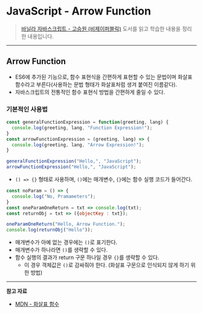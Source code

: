 # JavaScript - Arrow Function

> [바닐라 자바스크립트 - 고승원 (비제이퍼블릭)](http://www.yes24.com/Product/Goods/105608999) 도서를 읽고 학습한 내용을 정리한 내용입니다.

---

## Arrow Function

- ES6에 추가된 기능으로, 함수 표현식을 간편하게 표현할 수 있는 문법이며 화살표 함수라고 부른다(사용하는 문법 형태가 화살표처럼 생겨 붙여진 이름같다).
- 자바스크립트의 전통적인 함수 표현식 방법을 간편하게 줄일 수 있다. 

### 기본적인 사용법

```js
const generalFunctionExpression = function(greeting, lang) {
  console.log(greeting, lang, "Function Expression!");
}
const arrowFunctionExpression = (greeting, lang) => {
  console.log(greeting, lang, "Arrow Expression!");
}

generalFunctionExpression("Hello,", "JavaScript");
arrowFunctionExpression("Hello,", "JavaScript");
```

- `() => {}` 형태로 사용하며, `()`에는 매개변수, `{}`에는 함수 실행 코드가 들어간다.

```js
const noParam = () => {
  console.log("No, Pramameters");
}
const oneParamOneReturn = txt => console.log(txt);
const returnObj = txt => ({objectKey : txt});

oneParamOneReturn("Hello, Arrow Function.");
console.log(returnObj("Hello"));
```

- 매개변수가 아예 없는 경우에는 `()`로 표기한다.
- 매개변수가 하나라면 `()`를 생략할 수 있다. 
- 함수 실행의 결과가 return 구문 하나일 경우 `{}`를 생략할 수 있다.
  - 이 경우 객체값은 `()`로 감싸줘야 한다. (화살표 구문으로 인식되지 않게 하기 위한 방법)

---

**참고 자료**

- [MDN - 화살표 함수](https://developer.mozilla.org/ko/docs/Web/JavaScript/Reference/Functions/Arrow_functions)